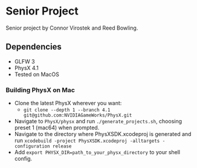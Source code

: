 # Senior Project

Senior project by Connor Virostek and Reed Bowling.

## Dependencies

- GLFW 3
- PhysX 4.1
- Tested on MacOS

### Building PhysX on Mac
- Clone the latest PhysX wherever you want:
  - `git clone --depth 1 --branch 4.1 git@github.com:NVIDIAGameWorks/PhysX.git`
- Navigate to `PhysX/physx` and run `./generate_projects.sh`, choosing preset 1 (mac64) when prompted.
- Navigate to the directory where PhysXSDK.xcodeproj is generated and run `xcodebuild -project PhysXSDK.xcodeproj -alltargets -configuration release`
- Add `export PHYSX_DIR=path_to_your_physx_directory` to your shell config.
